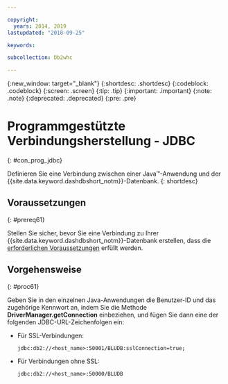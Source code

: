 ```yaml
---

copyright:
  years: 2014, 2019
lastupdated: "2018-09-25"

keywords:

subcollection: Db2whc

---
```


<!-- Attribute definitions --> 
{:new_window: target="_blank"}
{:shortdesc: .shortdesc}
{:codeblock: .codeblock}
{:screen: .screen}
{:tip: .tip}
{:important: .important}
{:note: .note}
{:deprecated: .deprecated}
{:pre: .pre}

# Programmgestützte Verbindungsherstellung - JDBC
{: #con_prog_jdbc}

Definieren Sie eine Verbindung zwischen einer Java™-Anwendung und der {{site.data.keyword.dashdbshort_notm}}-Datenbank.
{: shortdesc}

## Voraussetzungen
{: #prereq61}

Stellen Sie sicher, bevor Sie eine Verbindung zu Ihrer {{site.data.keyword.dashdbshort_notm}}-Datenbank erstellen, dass die [erforderlichen Voraussetzungen](/docs/services/Db2whc/connecting/connecting.html#prereqs) erfüllt werden.

<!-- Before you can connect to your database, you must perform the following steps:

- [Verify prerequisites](prereqs.html), including installing driver packages, configuring your local environment, and downloading SSL certificates (if needed)
- Collect [connection information](credentials.html), including database details such as host name and port numbers, and connection credentials such as user ID and password -->

## Vorgehensweise
{: #proc61}

Geben Sie in den einzelnen Java-Anwendungen die Benutzer-ID und das zugehörige Kennwort an, indem Sie die Methode **DriverManager.getConnection** einbeziehen, und fügen Sie dann eine der folgenden JDBC-URL-Zeichenfolgen ein:

- Für SSL-Verbindungen:

  `jdbc:db2://<host_name>:50001/BLUDB:sslConnection=true;`

- Für Verbindungen ohne SSL:

  `jdbc:db2://<host_name>:50000/BLUDB`


